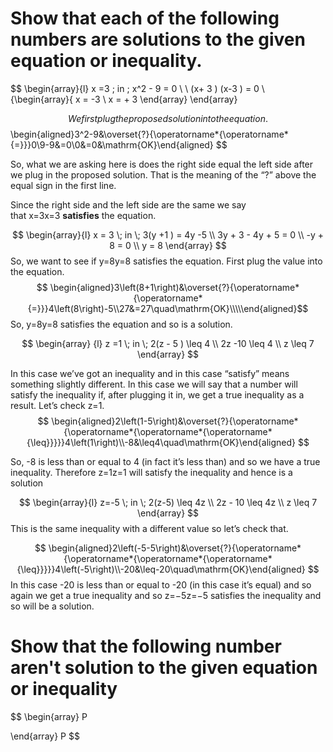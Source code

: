 # Show that each of the following numbers are solutions to the given equation or inequality.

$$
\begin{array}{l}
x =3  \; in \;  x^2   - 9   =  0  \\ \\
(x+ 3 ) (x-3 ) =  0   \\
\{\begin{array}\{
x =  -3   \\
x = + 3
\end{array}
\end{array}

 $$
We first plug the proposed solution into the equation.
 $$
 \begin{aligned}3^2-9&\overset{?}{\operatorname*{\operatorname*{=}}}0\\9-9&=0\\0&=0&\mathrm{OK}\end{aligned}
 $$
 
So, what we are asking here is does the right side equal the left side after we plug in the proposed solution. That is the meaning of the “?” above the equal sign in the first line.

Since the right side and the left side are the same we say that x=3x=3 **satisfies** the equation. 




$$
\begin{array}{l}
 x = 3  \;   in  \;  3(y +1 )   =  4y  -5   \\
3y  + 3    - 4y  +  5   = 0   \\
-y  + 8  = 0   \\
y  = 8  
\end{array}
$$ So, we want to see if y=8y=8 satisfies the equation. First plug the value into the equation.
$$
\begin{aligned}3\left(8+1\right)&\overset{?}{\operatorname*{\operatorname*{=}}}4\left(8\right)-5\\27&=27\quad\mathrm{OK}\\\\\end{aligned}$$
So, y=8y=8 satisfies the equation and so is a solution.




$$
\begin{array} {l}
z =1    \;  in \;   2(z - 5 )  \leq 4 \\
2z -10   \leq 4  \\
z  \leq  7 
\end{array}
$$

In this case we’ve got an inequality and in this case “satisfy” means something slightly different. In this case we will say that a number will satisfy the inequality if, after plugging it in, we get a true inequality as a result. 
Let’s check z=1.
$$
\begin{aligned}2\left(1-5\right)&\overset{?}{\operatorname*{\operatorname*{\operatorname*{\operatorname*{\leq}}}}}4\left(1\right)\\-8&\leq4\quad\mathrm{OK}\end{aligned}
$$

So, -8 is less than or equal to 4 (in fact it’s less than) and so we have a true inequality. Therefore z=1z=1 will satisfy the inequality and hence is a solution 



$$
\begin{array}{l}
z=-5 \; in \;  2(z-5) \leq  4z \\
2z - 10  \leq 4z  \\
z  \leq 7   
\end{array}
$$This is the same inequality with a different value so let’s check that.

$$
\begin{aligned}2\left(-5-5\right)&\overset{?}{\operatorname*{\operatorname*{\operatorname*{\operatorname*{\leq}}}}}4\left(-5\right)\\-20&\leq-20\quad\mathrm{OK}\end{aligned}
$$
In this case -20 is less than or equal to -20 (in this case it’s equal) and so again we get a true inequality and so z=−5z=−5 satisfies the inequality and so will be a solution.



# Show that the following number aren't solution  to the given equation or inequality 

$$
\begin{array} P 

\end{array} P 
$$
